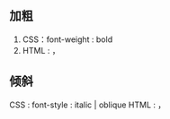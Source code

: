## 加粗
1. CSS：font-weight : bold
2. HTML : <b></b>，<strong></strong>

## 倾斜
CSS : font-style : italic | oblique
HTML : <i></i> ，<em></em>